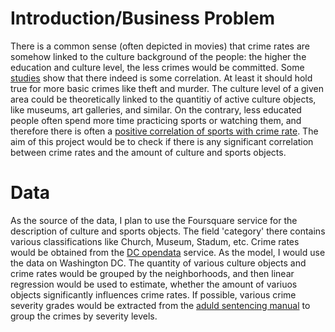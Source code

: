 # Introduction/Business Problem

There is a common sense (often depicted in movies) that crime rates are somehow linked to the culture background of the people: the higher the education and culture level, the less crimes would be committed. Some 
[studies](https://criminal-justice.iresearchnet.com/crime/education-and-crime/4/)
show that there indeed is some correlation. At least it should hold true for more basic crimes like theft and murder. The culture level of a given area could be theoretically linked to the quantitiy of active culture objects, like museums, art galleries, and similar. On the contrary, less educated people often spend more time practicing sports or watching them, and therefore there is often a 
[positive correlation of sports with crime rate](https://mpra.ub.uni-muenchen.de/78596/1/MPRA_paper_78596.pdf).
The aim of this project would be to check if there is any significant correlation between crime rates and the amount of culture and sports objects.

# Data

As the source of the data, I plan to use the Foursquare service for the description of culture and sports objects. The field 'category' there contains various classifications like Church, Museum, Stadum, etc. Crime rates would be obtained from  the [DC opendata](https://opendata.dc.gov/) service. As the model, I would use the data on Washington DC. The quantity of various culture objects and crime rates would be grouped by the neighborhoods, and then linear regression would be used to estimate, whether the amount of variuos objects significantly influences crime rates. If possible, various crime severity grades would be extracted from the [aduld sentencing manual](https://sentencing.umn.edu/sites/sentencing.umn.edu/files/adult_sentencing_manual_2001.pdf) to group the crimes by severity levels.

